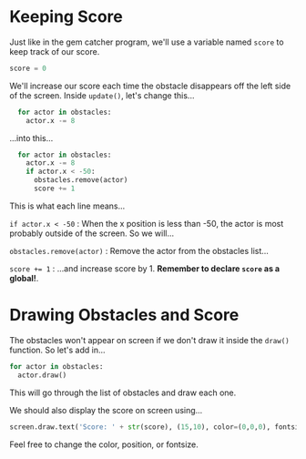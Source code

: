 Keeping Score
===
Just like in the gem catcher program, we'll use a variable named ```score```  to keep track of our score.

```python
score = 0
```

We'll increase our score each time the obstacle disappears off the left side of the screen. Inside ```update()```, let's change this...

```python
  for actor in obstacles:
    actor.x -= 8
```

...into this...

```python
  for actor in obstacles:
    actor.x -= 8
    if actor.x < -50:
      obstacles.remove(actor)
      score += 1
```

This is what each line means...

```if actor.x < -50``` : When the x position is less than -50, the actor is most probably outside of the screen. So we will...

```obstacles.remove(actor)``` : Remove the actor from the obstacles list...

```score += 1``` : ...and increase score by 1. **Remember to declare ```score``` as a global!**.

Drawing Obstacles and Score
===
The obstacles won't appear on screen if we don't draw it inside the ```draw()``` function. So let's add in...

```python
for actor in obstacles:
  actor.draw()
```

This will go through the list of obstacles and draw each one.

We should also display the score on screen using...

```python
screen.draw.text('Score: ' + str(score), (15,10), color=(0,0,0), fontsize=30)
```

Feel free to change the color, position, or fontsize.